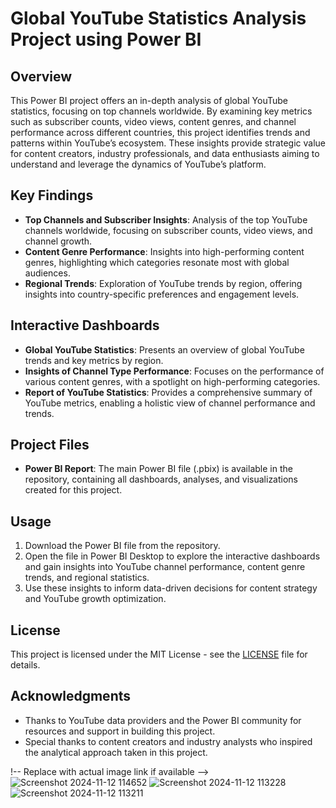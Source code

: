 
# Global YouTube Statistics Analysis Project using Power BI

## Overview
This Power BI project offers an in-depth analysis of global YouTube statistics, focusing on top channels worldwide. By examining key metrics such as subscriber counts, video views, content genres, and channel performance across different countries, this project identifies trends and patterns within YouTube’s ecosystem. These insights provide strategic value for content creators, industry professionals, and data enthusiasts aiming to understand and leverage the dynamics of YouTube’s platform.

## Key Findings
- **Top Channels and Subscriber Insights**: Analysis of the top YouTube channels worldwide, focusing on subscriber counts, video views, and channel growth.
- **Content Genre Performance**: Insights into high-performing content genres, highlighting which categories resonate most with global audiences.
- **Regional Trends**: Exploration of YouTube trends by region, offering insights into country-specific preferences and engagement levels.

## Interactive Dashboards
- **Global YouTube Statistics**: Presents an overview of global YouTube trends and key metrics by region.
- **Insights of Channel Type Performance**: Focuses on the performance of various content genres, with a spotlight on high-performing categories.
- **Report of YouTube Statistics**: Provides a comprehensive summary of YouTube metrics, enabling a holistic view of channel performance and trends.

## Project Files
- **Power BI Report**: The main Power BI file (.pbix) is available in the repository, containing all dashboards, analyses, and visualizations created for this project.

## Usage
1. Download the Power BI file from the repository.
2. Open the file in Power BI Desktop to explore the interactive dashboards and gain insights into YouTube channel performance, content genre trends, and regional statistics.
3. Use these insights to inform data-driven decisions for content strategy and YouTube growth optimization.

## License
This project is licensed under the MIT License - see the [LICENSE](LICENSE) file for details.

## Acknowledgments
- Thanks to YouTube data providers and the Power BI community for resources and support in building this project.
- Special thanks to content creators and industry analysts who inspired the analytical approach taken in this project.

!-- Replace with actual image link if available -->
![Screenshot 2024-11-12 114652](https://github.com/user-attachments/assets/59827ef9-3c2b-4af5-87ff-2dfc8fa4dd32)
![Screenshot 2024-11-12 113228](https://github.com/user-attachments/assets/3531def8-e69b-4cbb-9242-7803bc765a6a)
![Screenshot 2024-11-12 113211](https://github.com/user-attachments/assets/d226b9cb-c9ad-4506-9d87-b85b03df118b)
